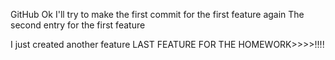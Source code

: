 GitHub
Ok I'll try to make the first commit for the first feature again
The second entry for the first feature

I just created another feature
LAST FEATURE FOR THE HOMEWORK>>>>!!!!